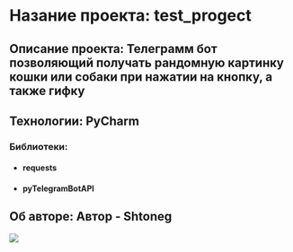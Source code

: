 # Назание проекта: test_progect
## Описание проекта: Телеграмм бот позволяющий получать рандомную картинку кошки или собаки при нажатии на кнопку, а также гифку
## Технологии: PyCharm
### Библиотеки: 
* #### requests 
* #### pyTelegramBotAPI
## Об авторе: Автор - Shtoneg
![](https://kawai.shikimori.one/system/user_images/original/278188/1064471.jpg)